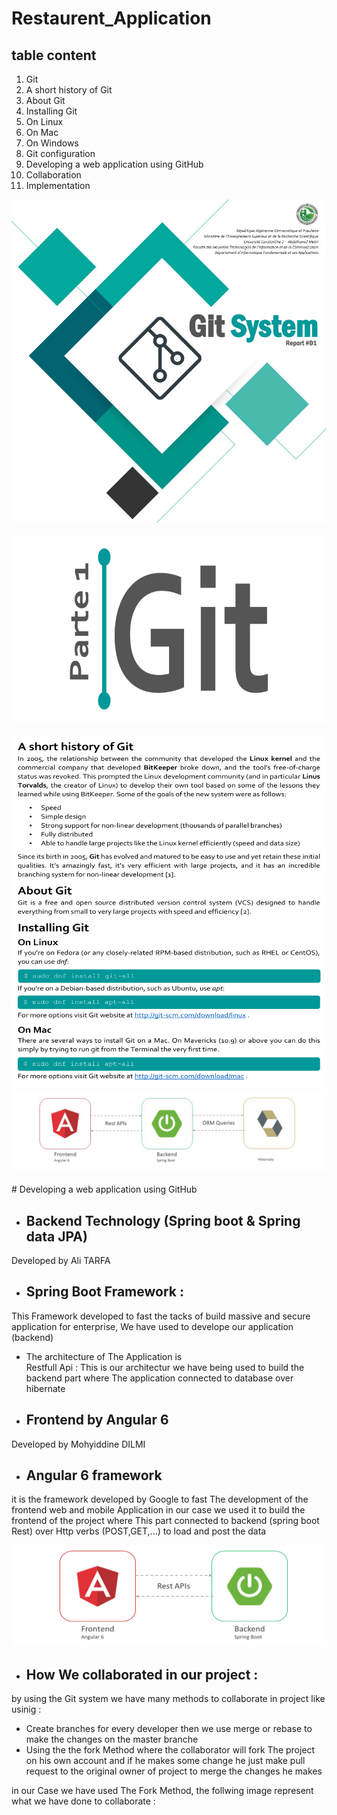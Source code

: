 # Restaurent_Application
## table content
1. Git	
2. A short history of Git	 
3. About Git	 
4. Installing Git	 
5. On Linux	 
6. On Mac	 
7. On Windows	 
8. Git configuration	 
9. Developing a web application using GitHub  
10. Collaboration	 
11. Implementation	 

<div style="text-align:center"><img  heigh="600" src ="https://github.com/alitarfa/Restaurant_Application/blob/master/images/img%201.jpg" /></div>
<br>
<div style="text-align:center"><img  height="300" src ="https://github.com/alitarfa/Restaurant_Application/blob/master/images/img%202.jpg"/></div>
<br>
<img src="https://github.com/alitarfa/Restaurant_Application/blob/master/images/img%203.jpg"/>
<br>
<img src="https://github.com/alitarfa/Restaurant_Application/blob/master/images/img%208.jpg"/>
<div style="text-aling:cente"> 
    <img scr="https://github.com/alitarfa/Restaurant_Application/blob/master/images/img%207.jpg"/>
</div>    
# Developing a web application using GitHub 

- ## Backend Technology (Spring boot & Spring data JPA)
Developed by Ali TARFA 
- ## Spring Boot Framework : 
This Framework developed to fast the tacks of build massive and secure application for enterprise,
We have used to develope our application (backend) 

- The architecture of The Application is  
    Restfull Api : This is our architectur we have being used to build the backend part where The application connected to database over hibernate
 
- ## Frontend by Angular 6
Developed by Mohyiddine DILMI
- ## Angular 6 framework
it is the framework developed by Google to fast The development of the frontend web and mobile Application 
in our case we used it to build the frontend of the project where This part connected to backend (spring boot Rest) over Http verbs (POST,GET,...) to load and post the data 

<img src="https://github.com/alitarfa/Restaurant_Application/blob/master/images/img%206.jpg"/>

 - ## How We collaborated in our project :
 by using the Git system we have many methods to collaborate in project like usinig :
  - Create branches for every developer then we use merge or rebase to make the changes on the master branche 
  - Using the the fork Method where the collaborator will fork The project on his own account and if he makes some change he just make pull request to the original owner of project to merge the changes he makes 
  
  in our Case we have used The Fork Method, the follwing image represent what we have done to collaborate :

<img height src="" />





